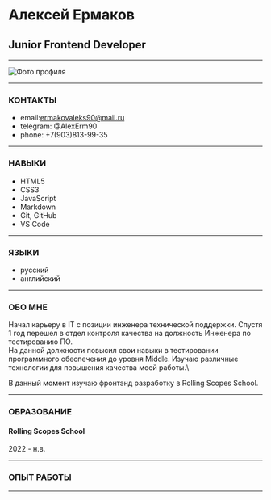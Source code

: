 # Алексей Ермаков
## Junior Frontend Developer

---- 

![Фото профиля](https://avatars.githubusercontent.com/u/54851271?v=4 "Моё фото")

----

### **КОНТАКТЫ**
 + email:ermakovaleks90@mail.ru 
 + telegram: @AlexErm90
 + phone: +7(903)813-99-35

----

### **НАВЫКИ**
 + HTML5
 + CSS3
 + JavaScript
 + Markdown
 + Git, GitHub
 + VS Code

----

### **ЯЗЫКИ**
 + русский
 + английский

----

### **ОБО МНЕ**
Начал карьеру в IT с позиции инженера технической поддержки. Спустя 1 год перешел в отдел контроля качества на должность Инженера по тестированию ПО.\
На данной должности повысил свои навыки в тестировании программного обеспечения до уровня Middle. Изучаю различные технологии для повышения качества моей работы.\

В данный момент изучаю фронтэнд разработку в Rolling Scopes School.

----

### **ОБРАЗОВАНИЕ**
#### Rolling Scopes School
2022 - н.в.

----

### **ОПЫТ РАБОТЫ**

----

